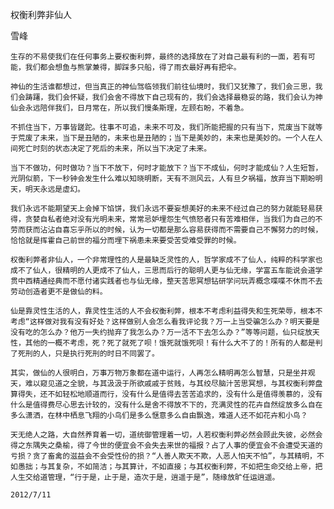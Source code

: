 权衡利弊非仙人

雪峰


    生存的不易使我们在任何事务上要权衡利弊，最终的选择放在了对自己最有利的一面，若有可能，我们都会想鱼与熊掌兼得，脚踩多只船，得了雨衣最好再有把伞。

    神仙的生活谁都想过，但当真正的神仙驾临领我们前往仙境时，我们又犹豫了，我们会三思，我们会踌躇，我们会怀疑，我们会舍不得放下自己现有的，我们会选择最稳妥的路，我们会认为神仙会永远陪伴我们，日月常在，所以我们慢条斯理，左顾右盼，不着急。

    不抓住当下，万事皆蹉跎。往事不可追，未来不可及，我们所能把握的只有当下，荒废当下就等于荒废了未来，当下是丑陋的，未来也是丑陋的；当下是美妙的，未来也是美妙的。一个人在人间死亡时刻的状态决定了死后的未来，所以当下决定了未来。

    当下不做功，何时做功？当下不放下，何时才能放下？当下不成仙，何时才能成仙？人生短暂，光阴似箭，下一秒钟会发生什么难以知晓明断，天有不测风云，人有旦夕祸福，放弃当下期盼明天，明天永远是虚幻。

    我们永远不能期望天上会掉下馅饼，我们永远不要妄想美好的未来不经过自己的努力就能轻易获得，贪婪自私者绝对没有光明未来，常常忌妒埋怨生气愤怒者只有苦难相伴，当我们为自己的不劳而获而沾沾自喜忘乎所以的时候，认为一切都是那么容易获得而不需要自己不懈努力的时候，恰恰就是挥霍自己前世的福分而埋下祸患未来要受苦受难受罪的时候。

    权衡利弊者非仙人，一个非常理性的人是最缺乏灵性的人，哲学家成不了仙人，纯粹的科学家也成不了仙人，很精明的人更成不了仙人，三思而后行的聪明人更与仙无缘，学富五车能说会道学贯中西精通经典而不愿付诸实践者也与仙无缘，整天苦思冥想钻研学问玩弄概念喋喋不休而不去劳动创造者更不是做仙的料。

    仙是靠灵性生活的人，靠灵性生活的人不会权衡利弊，根本不考虑利益得失和生死荣辱，根本不考虑“这样做对我有没有好处？这样做别人会怎么看我评论我？万一上当受骗怎么办？明天要是没有吃的怎么办？他万一失约抛弃了我怎么办？万一活不下去怎么办？”等等问题，仙只绽放天性，其他的一概不考虑，死？死了就死了呗！饿死就饿死呗！有什么大不了的！所有的人都是判了死刑的人，只是执行死刑的时日不同罢了。

    其实，做仙的人很明白，万事万物万象都在道中运行，人再怎么精明再怎么智慧，只是坐井观天，难以窥见道之全貌，与其汲汲于所欲戚戚于贫贱，与其绞尽脑汁苦思冥想，与其权衡利弊盘算得失，还不如轻松地顺道而行，没有什么是值得去苦苦追求的，没有什么是值得羡慕的，没有什么是值得费尽心思去计较的，没有什么是舍不得放不下的，充满灵性的花卉自然绽放多么自在多么潇洒，在林中栖息飞翔的小鸟们是多么惬意多么自由飘逸，难道人还不如花卉和小鸟？

    天无绝人之路，大自然养育着一切，道统御管理着一切，人若权衡利弊必然会顾此失彼，必然会得之东隅失之桑榆，得了今世的便宜会不会失去来世的福报？占了人事的便宜会不会遭受天道的亏损？贪了畜禽的滋益会不会受性份的损？“人善人欺天不欺，人恶人怕天不怕”，与其精明，不如愚拙；与其复杂，不如简洁；与其算计，不如直接；与其权衡利弊，不如把生命交给上帝，把人生交给道管理，“行于是，止于是，造次于是，逍遥于是”，随缘放旷任运逍遥。

    2012/7/11



